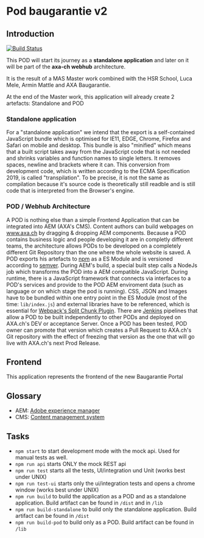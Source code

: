 # Pod baugarantie v2

## Introduction

[![Build Status](https://travis-ci.org/axa-ch/pod-baugarantie.svg?branch=develop)](https://travis-ci.org/axa-ch/pod-baugarantie)

This POD will start its journey as a **standalone application** and later on it will be part of the **axa-ch webhub** architecture.

It is the result of a MAS Master work combined with the HSR School, Luca Mele, Armin Mattle and AXA Baugarantie.

At the end of the Master work, this application will already create 2 artefacts: Standalone and POD

### Standalone application

For a "standalone application" we intend that the export is a self-contained JavaScript bundle which is optimised for IE11, EDGE, Chrome, Firefox and Safari on mobile and desktop. This bundle is also "minified" which means that a built script takes away from the JavaScript code that is not needed and shrinks variables and function names to single letters. It removes spaces, newline and brackets where it can. This conversion from development code, which is written according to the ECMA Specification 2019, is called "transpilation". To be precise, it is not the same as compilation because it's source code is theoretically still readble and is still code that is interpreted from the Browser's engine. 

### POD / Webhub Architecture

A POD is nothing else than a simple Frontend Application that can be integrated into AEM (AXA's CMS). Content authors can build webpages on www.axa.ch by dragging & dropping AEM components. Because a POD contains business logic and people developing it are in completly different teams, the architecture allows PODs to be developed on a completely different Git Repository than the one where the whole website is saved. A POD exports his artefacts to [npm](https://www.npmjs.com/) as a ES Module and is versioned according to [semver](https://semver.org/). During AEM's build, a special built step calls a NodeJs job which transforms the POD into a AEM compatible JavaScript. During runtime, there is a JavaScript framework that connects via interfaces to a POD's services and provide to the POD AEM enviroment data (such as language or on which stage the pod is running). CSS, JSON and Images have to be bundled within one entry point in the ES Module (most of the time: `lib/index.js`) and external libraries have to be referenced, which is essential for [Webpack's Split Chunk Plugin](https://webpack.js.org/plugins/split-chunks-plugin/). There are [Jenkins](https://jenkins.io/) pipelines that allow a POD to be built independently to other PODs and deployed on AXA.ch's DEV or acceptance Server. Once a POD has been tested, POD owner can promote that version which creates a Pull Request to AXA.ch's Git repository with the effect of freezing that version as the one that will go live with AXA.ch's next Prod Release.

## Frontend

This application represents the frontend of the new Baugarantie Portal

## Glossary

- AEM: [Adobe experience manager](https://www.adobe.com/ch_de/marketing/experience-manager.html)
- CMS: [Content management system](https://en.wikipedia.org/wiki/Content_management_system)

## Tasks

- `npm start` to start development mode with the mock api. Used for manual tests as well.
- `npm run api` starts ONLY the mock REST api
- `npm run test` starts all the tests, UI/integration und Unit (works best under UNIX)
- `npm run test-ui` starts only the ui/integration tests and opens a chrome window (works best under UNIX)
- `npm run build` to build the application as a POD and as a standalone application. Build artifact can be found in `/dist` and in `/lib`
- `npm run build-standalone` to build only the standalone application. Build artifact can be found in `/dist`
- `npm run build-pod` to build only as a POD. Build artifact can be found in `/lib`
